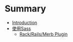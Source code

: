 # Summary

* [Introduction](README.md)
* [使用Sass](chapter1.md)
  * [Rack/Rails/Merb Plugin](chapter1/rackrailsmerb-plugin.md)

